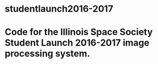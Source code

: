 # studentlaunch2016-2017
# Code for the Illinois Space Society Student Launch 2016-2017 image processing system.
